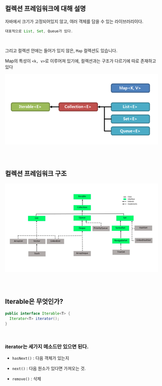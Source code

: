 ## 컬렉션 프레임워크에 대해 설명



자바에서 크기가 고정되어있지 않고, 
여러 객체를 담을 수 있는 라이브러리이다.

```java
대표적으로 List, Set, Queue가 있다.
```

<br/>

그리고 컬렉션 안에는 들어가 있지 않은, `Map` 컬렉션도 있습니다. 

Map의 특성이 `<k, v>`로 이루어져 있기에, 컬렉션과는 구조가 다르기에 따로 존재하고 있다

![이미지](/programming/img/입문415.PNG)

<br/>
<br/>


## 컬렉션 프레임워크 구조

![이미지](/programming/img/입문416.PNG)

<br/><br/>

## Iterable은 무엇인가?

```java
public interface Iterable<T> {
  Iterator<T> iterator();
}
```

<br/>

### iterator는 세가지 메소드만 있으면 된다.

- `hasNext()` : 다음 객체가 있는지

- `next()` : 다음 원소가 있다면 가져오는 것.
- `remove()` : 삭제


